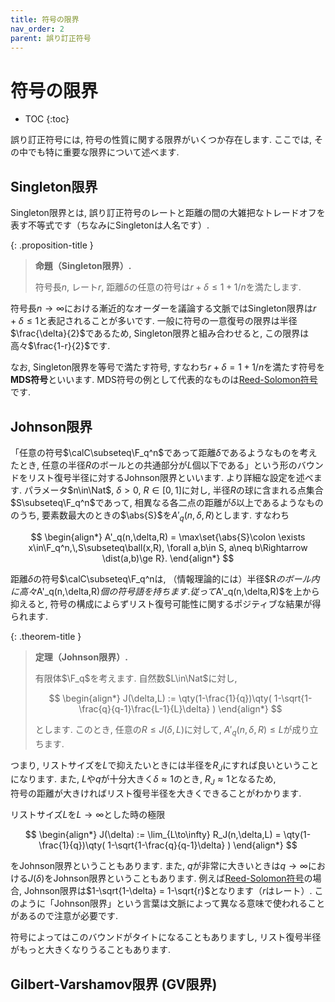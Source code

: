 ```yaml
---
title: 符号の限界
nav_order: 2
parent: 誤り訂正符号
---
```


# 符号の限界

* TOC
{:toc}


誤り訂正符号には, 符号の性質に関する限界がいくつか存在します. ここでは, その中でも特に重要な限界について述べます. 

## Singleton限界

Singleton限界とは, 誤り訂正符号のレートと距離の間の大雑把なトレードオフを表す不等式です（ちなみにSingletonは人名です）. 

{: .proposition-title }
> **命題（Singleton限界）.**
>
> 符号長$n$, レート$r$, 距離$\delta$の任意の符号は$r+\delta\le 1+1/n$を満たします. 

符号長$n\to\infty$における漸近的なオーダーを議論する文脈ではSingleton限界は$r+\delta\le 1$と表記されることが多いです. 
一般に符号の一意復号の限界は半径$\frac{\delta}{2}$であるため, Singleton限界と組み合わせると, この限界は高々$\frac{1-r}{2}$です. 

なお, Singleton限界を等号で満たす符号, すなわち$r+\delta = 1+1/n$を満たす符号を**MDS符号**といいます. 
MDS符号の例として代表的なものは[Reed-Solomon符号]({{site.baseurl}}/docs/error-correcting_code/Reed-Solomon)です. 

## Johnson限界

「任意の符号$\calC\subseteq\F_q^n$であって距離$\delta$であるようなものを考えたとき, 任意の半径$R$のボールとの共通部分が$L$個以下である」という形のバウンドをリスト復号半径に対するJohnson限界といいます. 
より詳細な設定を述べます. 
パラメータ$n\in\Nat$, $\delta>0$, $R\in[0,1]$に対し, 半径$R$の球に含まれる点集合$S\subseteq\F_q^n$であって, 相異なる各二点の距離が$\delta$以上であるようなもののうち, 要素数最大のときの$\abs{S}$を$A'_q(n,\delta,R)$とします. 
すなわち

$$
  \begin{align*}
    A'_q(n,\delta,R) = \max\set{\abs{S}\colon \exists x\in\F_q^n,\,S\subseteq\ball(x,R), \forall a,b\in S, a\neq b\Rightarrow \dist(a,b)\ge R}.
  \end{align*}
$$

距離$\delta$の符号$\calC\subseteq\F_q^nは, （情報理論的には）半径$R$のボール内に高々$A'_q(n,\delta,R)$個の符号語を持ちます. 
従って$A'_q(n,\delta,R)$を上から抑えると, 符号の構成によらずリスト復号可能性に関するポジティブな結果が得られます. 

{: .theorem-title }
> **定理（Johnson限界）.**
>
> 有限体$\F_q$を考えます. 自然数$L\in\Nat$に対し,  
> 
> $$
  \begin{align*}
    J(\delta,L) := \qty(1-\frac{1}{q})\qty( 1-\sqrt{1-\frac{q}{q-1}\frac{L-1}{L}\delta} )
  \end{align*}
> $$
>
> とします. このとき, 任意の$R\le J(\delta,L)$に対して, $A'_q(n,\delta,R)\le L$が成り立ちます. 

つまり, リストサイズを$L$で抑えたいときには半径を$R_J$にすれば良いということになります. 
また, $L$や$q$が十分大きく$\delta\approx 1$のとき, $R_J\approx 1$となるため,  
符号の距離が大きければリスト復号半径を大きくできることがわかります. 

リストサイズ$L$を$L\to \infty$とした時の極限

$$
  \begin{align*}
    J(\delta) := \lim_{L\to\infty} R_J(n,\delta,L) = \qty(1-\frac{1}{q})\qty( 1-\sqrt{1-\frac{q}{q-1}\delta} )
  \end{align*}
$$

をJohnson限界ということもあります. また, $q$が非常に大きいときは$q\to\infty$における$J(\delta)$をJohnson限界ということもあります. 例えば[Reed-Solomon符号]({{site.baseurl}}/docs/error-correcting_code/Reed-Solomon)の場合, Johnson限界は$1-\sqrt{1-\delta} = 1-\sqrt{r}$となります（$r$はレート）. 
このように「Johnson限界」という言葉は文脈によって異なる意味で使われることがあるので注意が必要です. 

符号によってはこのバウンドがタイトになることもありますし, リスト復号半径がもっと大きくなりうることもあります. 

## Gilbert-Varshamov限界 (GV限界)